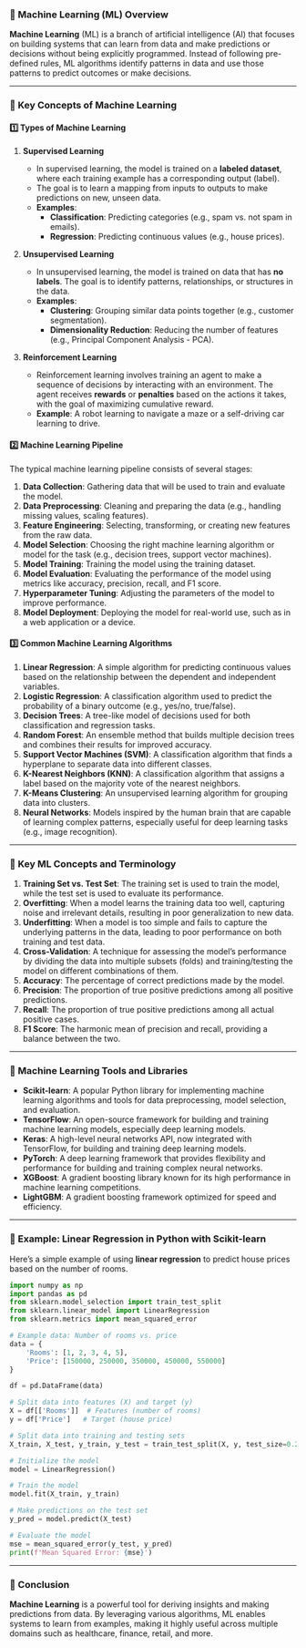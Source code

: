 ### **📌 Machine Learning (ML) Overview**

**Machine Learning** (ML) is a branch of artificial intelligence (AI) that focuses on building systems that can learn from data and make predictions or decisions without being explicitly programmed. Instead of following pre-defined rules, ML algorithms identify patterns in data and use those patterns to predict outcomes or make decisions.

---

### **🚀 Key Concepts of Machine Learning**

#### **1️⃣ Types of Machine Learning**

1. **Supervised Learning**
   - In supervised learning, the model is trained on a **labeled dataset**, where each training example has a corresponding output (label).
   - The goal is to learn a mapping from inputs to outputs to make predictions on new, unseen data.
   - **Examples**:
     - **Classification**: Predicting categories (e.g., spam vs. not spam in emails).
     - **Regression**: Predicting continuous values (e.g., house prices).

2. **Unsupervised Learning**
   - In unsupervised learning, the model is trained on data that has **no labels**. The goal is to identify patterns, relationships, or structures in the data.
   - **Examples**:
     - **Clustering**: Grouping similar data points together (e.g., customer segmentation).
     - **Dimensionality Reduction**: Reducing the number of features (e.g., Principal Component Analysis - PCA).

3. **Reinforcement Learning**
   - Reinforcement learning involves training an agent to make a sequence of decisions by interacting with an environment. The agent receives **rewards** or **penalties** based on the actions it takes, with the goal of maximizing cumulative reward.
   - **Example**: A robot learning to navigate a maze or a self-driving car learning to drive.

#### **2️⃣ Machine Learning Pipeline**

The typical machine learning pipeline consists of several stages:

1. **Data Collection**: Gathering data that will be used to train and evaluate the model.
2. **Data Preprocessing**: Cleaning and preparing the data (e.g., handling missing values, scaling features).
3. **Feature Engineering**: Selecting, transforming, or creating new features from the raw data.
4. **Model Selection**: Choosing the right machine learning algorithm or model for the task (e.g., decision trees, support vector machines).
5. **Model Training**: Training the model using the training dataset.
6. **Model Evaluation**: Evaluating the performance of the model using metrics like accuracy, precision, recall, and F1 score.
7. **Hyperparameter Tuning**: Adjusting the parameters of the model to improve performance.
8. **Model Deployment**: Deploying the model for real-world use, such as in a web application or a device.

#### **3️⃣ Common Machine Learning Algorithms**

1. **Linear Regression**: A simple algorithm for predicting continuous values based on the relationship between the dependent and independent variables.
2. **Logistic Regression**: A classification algorithm used to predict the probability of a binary outcome (e.g., yes/no, true/false).
3. **Decision Trees**: A tree-like model of decisions used for both classification and regression tasks.
4. **Random Forest**: An ensemble method that builds multiple decision trees and combines their results for improved accuracy.
5. **Support Vector Machines (SVM)**: A classification algorithm that finds a hyperplane to separate data into different classes.
6. **K-Nearest Neighbors (KNN)**: A classification algorithm that assigns a label based on the majority vote of the nearest neighbors.
7. **K-Means Clustering**: An unsupervised learning algorithm for grouping data into clusters.
8. **Neural Networks**: Models inspired by the human brain that are capable of learning complex patterns, especially useful for deep learning tasks (e.g., image recognition).

---

### **📌 Key ML Concepts and Terminology**

1. **Training Set vs. Test Set**: The training set is used to train the model, while the test set is used to evaluate its performance.
2. **Overfitting**: When a model learns the training data too well, capturing noise and irrelevant details, resulting in poor generalization to new data.
3. **Underfitting**: When a model is too simple and fails to capture the underlying patterns in the data, leading to poor performance on both training and test data.
4. **Cross-Validation**: A technique for assessing the model’s performance by dividing the data into multiple subsets (folds) and training/testing the model on different combinations of them.
5. **Accuracy**: The percentage of correct predictions made by the model.
6. **Precision**: The proportion of true positive predictions among all positive predictions.
7. **Recall**: The proportion of true positive predictions among all actual positive cases.
8. **F1 Score**: The harmonic mean of precision and recall, providing a balance between the two.

---

### **📌 Machine Learning Tools and Libraries**

- **Scikit-learn**: A popular Python library for implementing machine learning algorithms and tools for data preprocessing, model selection, and evaluation.
- **TensorFlow**: An open-source framework for building and training machine learning models, especially deep learning models.
- **Keras**: A high-level neural networks API, now integrated with TensorFlow, for building and training deep learning models.
- **PyTorch**: A deep learning framework that provides flexibility and performance for building and training complex neural networks.
- **XGBoost**: A gradient boosting library known for its high performance in machine learning competitions.
- **LightGBM**: A gradient boosting framework optimized for speed and efficiency.

---

### **📌 Example: Linear Regression in Python with Scikit-learn**

Here’s a simple example of using **linear regression** to predict house prices based on the number of rooms.

```python
import numpy as np
import pandas as pd
from sklearn.model_selection import train_test_split
from sklearn.linear_model import LinearRegression
from sklearn.metrics import mean_squared_error

# Example data: Number of rooms vs. price
data = {
    'Rooms': [1, 2, 3, 4, 5],
    'Price': [150000, 250000, 350000, 450000, 550000]
}

df = pd.DataFrame(data)

# Split data into features (X) and target (y)
X = df[['Rooms']]  # Features (number of rooms)
y = df['Price']   # Target (house price)

# Split data into training and testing sets
X_train, X_test, y_train, y_test = train_test_split(X, y, test_size=0.2, random_state=42)

# Initialize the model
model = LinearRegression()

# Train the model
model.fit(X_train, y_train)

# Make predictions on the test set
y_pred = model.predict(X_test)

# Evaluate the model
mse = mean_squared_error(y_test, y_pred)
print(f'Mean Squared Error: {mse}')
```

---

### **📌 Conclusion**

**Machine Learning** is a powerful tool for deriving insights and making predictions from data. By leveraging various algorithms, ML enables systems to learn from examples, making it highly useful across multiple domains such as healthcare, finance, retail, and more.
